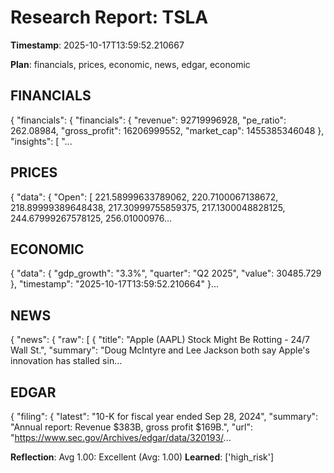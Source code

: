 # Research Report: TSLA

**Timestamp**: 2025-10-17T13:59:52.210667

**Plan**: financials, prices, economic, news, edgar, economic

## FINANCIALS
{
  "financials": {
    "financials": {
      "revenue": 92719996928,
      "pe_ratio": 262.08984,
      "gross_profit": 16206999552,
      "market_cap": 1455385346048
    },
    "insights": [
      "...

## PRICES
{
  "data": {
    "Open": [
      221.58999633789062,
      220.7100067138672,
      218.89999389648438,
      217.30999755859375,
      217.1300048828125,
      244.67999267578125,
      256.01000976...

## ECONOMIC
{
  "data": {
    "gdp_growth": "3.3%",
    "quarter": "Q2 2025",
    "value": 30485.729
  },
  "timestamp": "2025-10-17T13:59:52.210664"
}...

## NEWS
{
  "news": {
    "raw": [
      {
        "title": "Apple (AAPL) Stock Might Be Rotting - 24/7 Wall St.",
        "summary": "Doug McIntyre and Lee Jackson both say Apple's innovation has stalled sin...

## EDGAR
{
  "filing": {
    "latest": "10-K for fiscal year ended Sep 28, 2024",
    "summary": "Annual report: Revenue $383B, gross profit $169B.",
    "url": "https://www.sec.gov/Archives/edgar/data/320193/...

**Reflection**: Avg 1.00: Excellent (Avg: 1.00)
**Learned**: ['high_risk']

